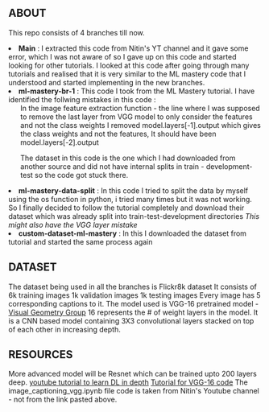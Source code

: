 <h2>ABOUT</h2>

<p>This repo consists of 4 branches till now.</p>

<li><b>Main</b> : I extracted this code from Nitin's YT channel and it gave some error, which I was not aware of so I gave up on this code and started looking for other tutorials. I looked at this code after going through many tutorials and realised that it is very similar to the ML mastery code that I understood and started implementing in the new branches.</li>

<li><b>ml-mastery-br-1</b> : This code I took from the ML Mastery tutorial. I have identified the follwing mistakes in this code :
<ul>In the image feature extraction function - the line where I was supposed to remove the last layer from VGG model to only consider the features and not the class weights I removed model.layers[-1].output which gives the class weights and not the features, It should have been model.layers[-2].output</ul>
<ul>The dataset in this code is the one which I had downloaded from another source and did not have internal splits in train - development- test so the code got stuck there.</ul>
</li>

<li><b>ml-mastery-data-split</b> : In this code I tried to split the data by myself using the os function in python, i tried many times but it was not working. So I finally decided to follow the tutorial completely and download their dataset which was already split into train-test-development directories
<i>This might also have the VGG layer mistake</i>
</li>

<li><b>custom-dataset-ml-mastery</b> : In this I downloaded the dataset from tutorial and started the same process again </li>

<h2>DATASET</h2>
The dataset being used in all the branches is Flickr8k dataset
It consists of 6k training images
1k validation images
1k testing images
Every image has 5 corresponding captions to it.
The model used is VGG-16 pretrained model - <u>Visual Geometry Group</u>
16 represents the # of weight layers in the model.
It is a CNN based model containing 3X3 convolutional layers stacked on top of each other in increasing depth.

<h2>RESOURCES</h2>
More advanced model will be Resnet which can be trained upto 200 layers deep.
<a href="https://www.youtube.com/@ManifoldAILearning">youtube tutorial to learn DL in depth</a>
<a href="https://www.youtube.com/watch?v=sz-hCpuAFYY&list=PL12YWfULs0pnL_9Pj6udM6PE2-SWZbTlX&index=3">Tutorial for VGG-16 code</a>
The image_captioning_vgg.ipynb file code is taken from Nitin's Youtube channel - not from the link pasted above.
